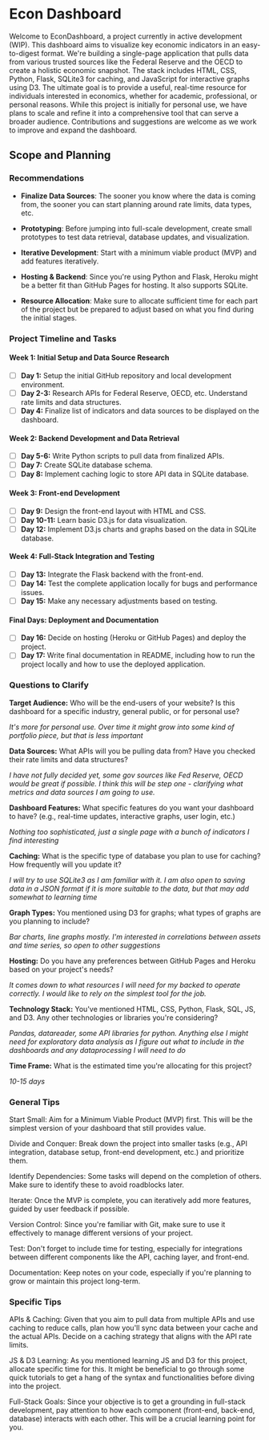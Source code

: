 # Econ Dashboard

Welcome to EconDashboard, a project currently in active development (WIP). This dashboard aims to visualize key economic indicators in an easy-to-digest format. We're building a single-page application that pulls data from various trusted sources like the Federal Reserve and the OECD to create a holistic economic snapshot. The stack includes HTML, CSS, Python, Flask, SQLite3 for caching, and JavaScript for interactive graphs using D3. The ultimate goal is to provide a useful, real-time resource for individuals interested in economics, whether for academic, professional, or personal reasons. While this project is initially for personal use, we have plans to scale and refine it into a comprehensive tool that can serve a broader audience. Contributions and suggestions are welcome as we work to improve and expand the dashboard.

## Scope and Planning

### Recommendations

- **Finalize Data Sources**: The sooner you know where the data is coming from, the sooner you can start planning around rate limits, data types, etc.
  
- **Prototyping**: Before jumping into full-scale development, create small prototypes to test data retrieval, database updates, and visualization.

- **Iterative Development**: Start with a minimum viable product (MVP) and add features iteratively.

- **Hosting & Backend**: Since you're using Python and Flask, Heroku might be a better fit than GitHub Pages for hosting. It also supports SQLite.

- **Resource Allocation**: Make sure to allocate sufficient time for each part of the project but be prepared to adjust based on what you find during the initial stages.


### Project Timeline and Tasks

#### Week 1: Initial Setup and Data Source Research
- [ ] **Day 1:** Setup the initial GitHub repository and local development environment.
- [ ] **Day 2-3:** Research APIs for Federal Reserve, OECD, etc. Understand rate limits and data structures.
- [ ] **Day 4:** Finalize list of indicators and data sources to be displayed on the dashboard.

#### Week 2: Backend Development and Data Retrieval
- [ ] **Day 5-6:** Write Python scripts to pull data from finalized APIs.
- [ ] **Day 7:** Create SQLite database schema.
- [ ] **Day 8:** Implement caching logic to store API data in SQLite database.

#### Week 3: Front-end Development
- [ ] **Day 9:** Design the front-end layout with HTML and CSS.
- [ ] **Day 10-11:** Learn basic D3.js for data visualization.
- [ ] **Day 12:** Implement D3.js charts and graphs based on the data in SQLite database.

#### Week 4: Full-Stack Integration and Testing
- [ ] **Day 13:** Integrate the Flask backend with the front-end.
- [ ] **Day 14:** Test the complete application locally for bugs and performance issues.
- [ ] **Day 15:** Make any necessary adjustments based on testing.

#### Final Days: Deployment and Documentation
- [ ] **Day 16:** Decide on hosting (Heroku or GitHub Pages) and deploy the project.
- [ ] **Day 17:** Write final documentation in README, including how to run the project locally and how to use the deployed application.
 
 ### Questions to Clarify

**Target Audience:** Who will be the end-users of your website? Is this dashboard for a specific industry, general public, or for personal use?

_It's more for personal use. Over time it might grow into some kind of portfolio piece, but that is less important_

**Data Sources:** What APIs will you be pulling data from? Have you checked their rate limits and data structures?

_I have not fully decided yet, some gov sources like Fed Reserve, OECD would be great if possible. I think this will be step one - clarifying what metrics and data sources I am going to use._

**Dashboard Features:** What specific features do you want your dashboard to have? (e.g., real-time updates, interactive graphs, user login, etc.)

_Nothing too sophisticated, just a single page with a bunch of indicators I find interesting_

**Caching:** What is the specific type of database you plan to use for caching? How frequently will you update it?

_I will try to use SQLite3 as I am familiar with it. I am also open to saving data in a JSON format if it is more suitable to the data, but that may add somewhat to learning time_

**Graph Types:** You mentioned using D3 for graphs; what types of graphs are you planning to include?

_Bar charts, line graphs mostly. I'm interested in correlations between assets and time series, so open to other suggestions_

**Hosting:** Do you have any preferences between GitHub Pages and Heroku based on your project's needs?

_It comes down to what resources I will need for my backed to operate correctly. I would like to rely on the simplest tool for the job._

**Technology Stack:** You've mentioned HTML, CSS, Python, Flask, SQL, JS, and D3. Any other technologies or libraries you're considering?

_Pandas, datareader, some API libraries for python. Anything else I might need for exploratory data analysis as I figure out what to include in the dashboards and any dataprocessing I will need to do_

**Time Frame:** What is the estimated time you're allocating for this project?

_10-15 days_

### General Tips

Start Small: Aim for a Minimum Viable Product (MVP) first. This will be the simplest version of your dashboard that still provides value.

Divide and Conquer: Break down the project into smaller tasks (e.g., API integration, database setup, front-end development, etc.) and prioritize them.

Identify Dependencies: Some tasks will depend on the completion of others. Make sure to identify these to avoid roadblocks later.

Iterate: Once the MVP is complete, you can iteratively add more features, guided by user feedback if possible.

Version Control: Since you're familiar with Git, make sure to use it effectively to manage different versions of your project.

Test: Don't forget to include time for testing, especially for integrations between different components like the API, caching layer, and front-end.

Documentation: Keep notes on your code, especially if you're planning to grow or maintain this project long-term.

### Specific Tips

APIs & Caching: Given that you aim to pull data from multiple APIs and use caching to reduce calls, plan how you'll sync data between your cache and the actual APIs. Decide on a caching strategy that aligns with the API rate limits.

JS & D3 Learning: As you mentioned learning JS and D3 for this project, allocate specific time for this. It might be beneficial to go through some quick tutorials to get a hang of the syntax and functionalities before diving into the project.

Full-Stack Goals: Since your objective is to get a grounding in full-stack development, pay attention to how each component (front-end, back-end, database) interacts with each other. This will be a crucial learning point for you.

